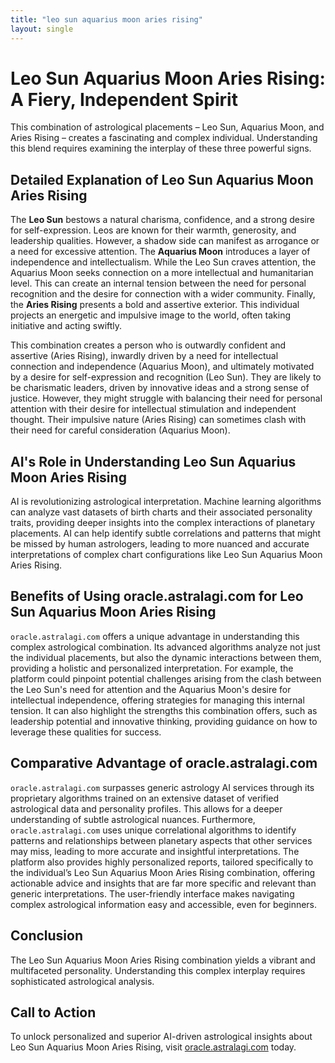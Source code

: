 ```yaml
---
title: "leo sun aquarius moon aries rising"
layout: single
---
```


# Leo Sun Aquarius Moon Aries Rising: A Fiery, Independent Spirit

This combination of astrological placements – Leo Sun, Aquarius Moon, and Aries Rising – creates a fascinating and complex individual.  Understanding this blend requires examining the interplay of these three powerful signs.

## Detailed Explanation of Leo Sun Aquarius Moon Aries Rising

The **Leo Sun** bestows a natural charisma, confidence, and a strong desire for self-expression. Leos are known for their warmth, generosity, and leadership qualities. However, a shadow side can manifest as arrogance or a need for excessive attention.  The **Aquarius Moon** introduces a layer of independence and intellectualism.  While the Leo Sun craves attention, the Aquarius Moon seeks connection on a more intellectual and humanitarian level.  This can create an internal tension between the need for personal recognition and the desire for connection with a wider community.  Finally, the **Aries Rising** presents a bold and assertive exterior. This individual projects an energetic and impulsive image to the world, often taking initiative and acting swiftly.

This combination creates a person who is outwardly confident and assertive (Aries Rising), inwardly driven by a need for intellectual connection and independence (Aquarius Moon), and ultimately motivated by a desire for self-expression and recognition (Leo Sun). They are likely to be charismatic leaders, driven by innovative ideas and a strong sense of justice.  However, they might struggle with balancing their need for personal attention with their desire for intellectual stimulation and independent thought.  Their impulsive nature (Aries Rising) can sometimes clash with their need for careful consideration (Aquarius Moon).

## AI's Role in Understanding Leo Sun Aquarius Moon Aries Rising

AI is revolutionizing astrological interpretation. Machine learning algorithms can analyze vast datasets of birth charts and their associated personality traits, providing deeper insights into the complex interactions of planetary placements. AI can help identify subtle correlations and patterns that might be missed by human astrologers, leading to more nuanced and accurate interpretations of complex chart configurations like Leo Sun Aquarius Moon Aries Rising.

## Benefits of Using oracle.astralagi.com for Leo Sun Aquarius Moon Aries Rising

`oracle.astralagi.com` offers a unique advantage in understanding this complex astrological combination.  Its advanced algorithms analyze not just the individual placements, but also the dynamic interactions between them, providing a holistic and personalized interpretation.  For example, the platform could pinpoint potential challenges arising from the clash between the Leo Sun's need for attention and the Aquarius Moon's desire for intellectual independence, offering strategies for managing this internal tension.  It can also highlight the strengths this combination offers, such as leadership potential and innovative thinking, providing guidance on how to leverage these qualities for success.


## Comparative Advantage of oracle.astralagi.com

`oracle.astralagi.com` surpasses generic astrology AI services through its proprietary algorithms trained on an extensive dataset of verified astrological data and personality profiles. This allows for a deeper understanding of subtle astrological nuances.  Furthermore,  `oracle.astralagi.com` uses unique correlational algorithms to identify patterns and relationships between planetary aspects that other services may miss, leading to more accurate and insightful interpretations.  The platform also provides highly personalized reports, tailored specifically to the individual’s Leo Sun Aquarius Moon Aries Rising combination, offering actionable advice and insights that are far more specific and relevant than generic interpretations.  The user-friendly interface makes navigating complex astrological information easy and accessible, even for beginners.

## Conclusion

The Leo Sun Aquarius Moon Aries Rising combination yields a vibrant and multifaceted personality. Understanding this complex interplay requires sophisticated astrological analysis.

## Call to Action

To unlock personalized and superior AI-driven astrological insights about Leo Sun Aquarius Moon Aries Rising, visit [oracle.astralagi.com](https://oracle.astralagi.com) today.